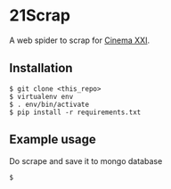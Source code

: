 # 21Scrap

A web spider to scrap for [Cinema XXI](https://m.21cineplex.com).

## Installation
```shell
$ git clone <this_repo>
$ virtualenv env
$ . env/bin/activate
$ pip install -r requirements.txt
```

## Example usage
Do scrape and save it to mongo database
```shell
$ 
```